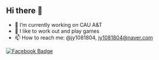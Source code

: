 ## Hi there 👋

- 🔭 I’m currently working on CAU A&T
- 🌱 I like to work out and play games
- 📫 How to reach me: @jy1081804, jy1081804@naver.com

[![Facebook Badge](https://img.shields.io/badge/facebook-1877f2?style=flat-square&logo=facebook&logoColor=white&link=https://www.instagram.com/jy1081804/)](https://www.instagram.com/jy1081804/)
